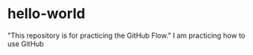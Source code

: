 # hello-world
"This repository is for practicing the GitHub Flow."
I am practicing how to use GitHub
